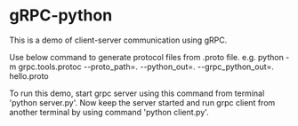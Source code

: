 # gRPC-python
This is a demo of client-server communication using gRPC.

Use below command to generate protocol files from .proto file.
e.g. python -m grpc.tools.protoc --proto_path=. --python_out=. --grpc_python_out=. hello.proto

To run this demo, start grpc server using this command from terminal 'python server.py'. 
Now keep the server started and run grpc client from another terminal by using command 'python client.py'.
